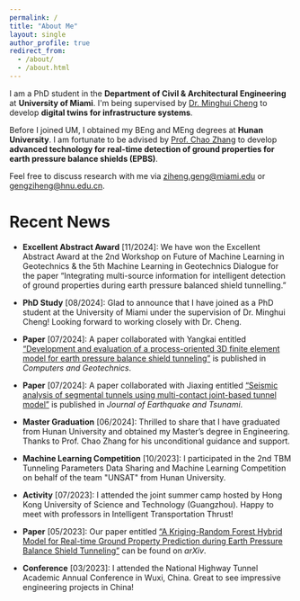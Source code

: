 ```yaml
---
permalink: /
title: "About Me"
layout: single
author_profile: true
redirect_from: 
  - /about/
  - /about.html
---
```


I am a PhD student in the **Department of Civil & Architectural Engineering** at **University of Miami**. I'm being supervised by [Dr. Minghui Cheng](https://fsminghuic.wixsite.com/minghuicheng) to develop **digital twins for infrastructure systems**.

Before I joined UM, I obtained my BEng and MEng degrees at **Hunan University**. I am fortunate to be advised by [Prof. Chao Zhang](https://chaozhanghnu.github.io/) to develop **advanced technology for real-time detection of ground properties for earth pressure balance shields (EPBS)**.

Feel free to discuss research with me via [ziheng.geng@miami.edu](mailto:ziheng.geng@miami.edu) or [gengziheng@hnu.edu.cn](mailto:gengziheng@hnu.edu.cn).

# Recent News

- **Excellent Abstract Award** [11/2024]: We have won the Excellent Abstract Award at the 2nd Workshop on Future of Machine Learning in Geotechnics & the 5th Machine Learning in Geotechnics Dialogue for the paper “Integrating multi-source information for intelligent detection of ground properties during earth pressure balanced shield tunnelling.”

- **PhD Study** [08/2024]: Glad to announce that I have joined as a PhD student at the University of Miami under the supervision of Dr. Minghui Cheng! Looking forward to working closely with Dr. Cheng.

- **Paper** [07/2024]: A paper collaborated with Yangkai entitled [“Development and evaluation of a process-oriented 3D finite element model for earth pressure balance shield tunneling”](https://www.sciencedirect.com/science/article/pii/S0266352X24002830) is published in *Computers and Geotechnics*.

- **Paper** [07/2024]: A paper collaborated with Jiaxing entitled [“Seismic analysis of segmental tunnels using multi-contact joint-based tunnel model”](https://www.worldscientific.com/doi/full/10.1142/S1793431124500209) is published in *Journal of Earthquake and Tsunami*.

- **Master Graduation** [06/2024]: Thrilled to share that I have graduated from Hunan University and obtained my Master’s degree in Engineering. Thanks to Prof. Chao Zhang for his unconditional guidance and support.

- **Machine Learning Competition** [10/2023]: I participated in the 2nd TBM Tunneling Parameters Data Sharing and Machine Learning Competition on behalf of the team "UNSAT" from Hunan University.

- **Activity** [07/2023]: I attended the joint summer camp hosted by Hong Kong University of Science and Technology (Guangzhou). Happy to meet with professors in Intelligent Transportation Thrust!

- **Paper** [05/2023]: Our paper entitled [“A Kriging-Random Forest Hybrid Model for Real-time Ground Property Prediction during Earth Pressure Balance Shield Tunneling”](https://arxiv.org/abs/2305.05128) can be found on *arXiv*.

- **Conference** [03/2023]: I attended the National Highway Tunnel Academic Annual Conference in Wuxi, China. Great to see impressive engineering projects in China!
